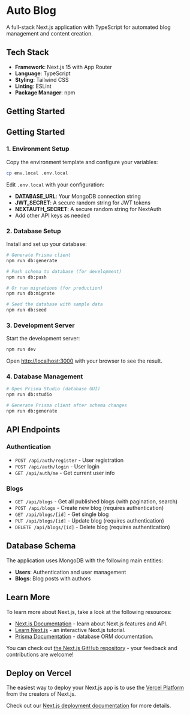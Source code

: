 # Auto Blog

A full-stack Next.js application with TypeScript for automated blog management and content creation.

## Tech Stack

- **Framework**: Next.js 15 with App Router
- **Language**: TypeScript
- **Styling**: Tailwind CSS
- **Linting**: ESLint
- **Package Manager**: npm

## Getting Started

## Getting Started

### 1. Environment Setup

Copy the environment template and configure your variables:

```bash
cp env.local .env.local
```

Edit `.env.local` with your configuration:
- **DATABASE_URL**: Your MongoDB connection string
- **JWT_SECRET**: A secure random string for JWT tokens
- **NEXTAUTH_SECRET**: A secure random string for NextAuth
- Add other API keys as needed

### 2. Database Setup

Install and set up your database:

```bash
# Generate Prisma client
npm run db:generate

# Push schema to database (for development)
npm run db:push

# Or run migrations (for production)
npm run db:migrate

# Seed the database with sample data
npm run db:seed
```

### 3. Development Server

Start the development server:

```bash
npm run dev
```

Open [http://localhost:3000](http://localhost:3000) with your browser to see the result.

### 4. Database Management

```bash
# Open Prisma Studio (database GUI)
npm run db:studio

# Generate Prisma client after schema changes
npm run db:generate
```

## API Endpoints

### Authentication
- `POST /api/auth/register` - User registration
- `POST /api/auth/login` - User login
- `GET /api/auth/me` - Get current user info

### Blogs
- `GET /api/blogs` - Get all published blogs (with pagination, search)
- `POST /api/blogs` - Create new blog (requires authentication)
- `GET /api/blogs/[id]` - Get single blog
- `PUT /api/blogs/[id]` - Update blog (requires authentication)
- `DELETE /api/blogs/[id]` - Delete blog (requires authentication)

## Database Schema

The application uses MongoDB with the following main entities:
- **Users**: Authentication and user management
- **Blogs**: Blog posts with authors

## Learn More

To learn more about Next.js, take a look at the following resources:

- [Next.js Documentation](https://nextjs.org/docs) - learn about Next.js features and API.
- [Learn Next.js](https://nextjs.org/learn) - an interactive Next.js tutorial.
- [Prisma Documentation](https://www.prisma.io/docs) - database ORM documentation.

You can check out [the Next.js GitHub repository](https://github.com/vercel/next.js) - your feedback and contributions are welcome!

## Deploy on Vercel

The easiest way to deploy your Next.js app is to use the [Vercel Platform](https://vercel.com/new?utm_medium=default-template&filter=next.js&utm_source=create-next-app&utm_campaign=create-next-app-readme) from the creators of Next.js.

Check out our [Next.js deployment documentation](https://nextjs.org/docs/app/building-your-application/deploying) for more details.

